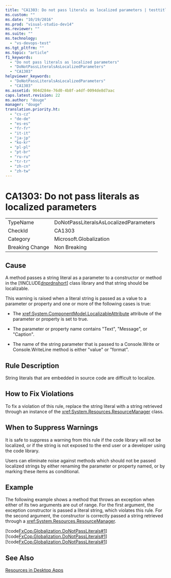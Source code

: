 ```yaml
---
title: "CA1303: Do not pass literals as localized parameters | testtitle"
ms.custom: ""
ms.date: "10/19/2016"
ms.prod: "visual-studio-dev14"
ms.reviewer: ""
ms.suite: ""
ms.technology: 
  - "vs-devops-test"
ms.tgt_pltfrm: ""
ms.topic: "article"
f1_keywords: 
  - "Do not pass literals as localized parameters"
  - "DoNotPassLiteralsAsLocalizedParameters"
  - "CA1303"
helpviewer_keywords: 
  - "DoNotPassLiteralsAsLocalizedParameters"
  - "CA1303"
ms.assetid: 904d284e-76d0-4b8f-a4df-0094de8d7aac
caps.latest.revision: 22
ms.author: "douge"
manager: "douge"
translation.priority.ht: 
  - "cs-cz"
  - "de-de"
  - "es-es"
  - "fr-fr"
  - "it-it"
  - "ja-jp"
  - "ko-kr"
  - "pl-pl"
  - "pt-br"
  - "ru-ru"
  - "tr-tr"
  - "zh-cn"
  - "zh-tw"
---
```

# CA1303: Do not pass literals as localized parameters
|||  
|-|-|  
|TypeName|DoNotPassLiteralsAsLocalizedParameters|  
|CheckId|CA1303|  
|Category|Microsoft.Globalization|  
|Breaking Change|Non Breaking|  
  
## Cause  
 A method passes a string literal as a parameter to a constructor or method in the [!INCLUDE[dnprdnshort](../code-quality/includes/dnprdnshort_md.md)] class library and that string should be localizable.  
  
 This warning is raised when a literal string is passed as a value to a parameter or property and one or more of the following cases is true:  
  
-   The <xref:System.ComponentModel.LocalizableAttribute> attribute of the parameter or property is set to true.  
  
-   The parameter or property name contains "Text", "Message", or "Caption".  
  
-   The name of the string parameter that is passed to a Console.Write or Console.WriteLine method is either "value" or "format".  
  
## Rule Description  
 String literals that are embedded in source code are difficult to localize.  
  
## How to Fix Violations  
 To fix a violation of this rule, replace the string literal with a string retrieved through an instance of the <xref:System.Resources.ResourceManager> class.  
  
## When to Suppress Warnings  
 It is safe to suppress a warning from this rule if the code library will not be localized, or if the string is not exposed to the end user or a developer using the code library.  
  
 Users can eliminate noise against methods which should not be passed localized strings by either renaming the parameter or property named, or by marking these items as conditional.  
  
## Example  
 The following example shows a method that throws an exception when either of its two arguments are out of range. For the first argument, the exception constructor is passed a literal string, which violates this rule. For the second argument, the constructor is correctly passed a string retrieved through a <xref:System.Resources.ResourceManager>.  
  
 [!code[FxCop.Globalization.DoNotPassLiterals#1](../code-quality/codesnippet/CPP/ca1303--do-not-pass-literals-as-localized-parameters_1.cpp)]
[!code[FxCop.Globalization.DoNotPassLiterals#1](../code-quality/codesnippet/VisualBasic/ca1303--do-not-pass-literals-as-localized-parameters_1.vb)]
[!code[FxCop.Globalization.DoNotPassLiterals#1](../code-quality/codesnippet/CSharp/ca1303--do-not-pass-literals-as-localized-parameters_1.cs)]  
  
## See Also  
 [Resources in Desktop Apps](../Topic/Resources%20in%20Desktop%20Apps.md)